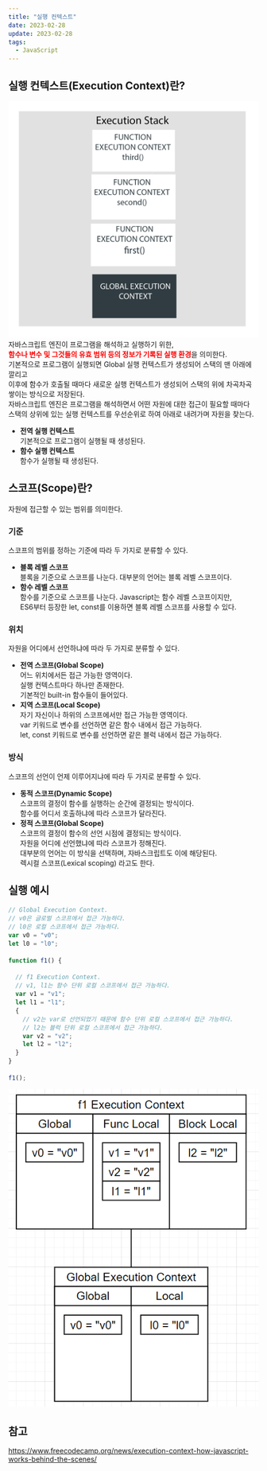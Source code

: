 ```yaml
---
title: "실행 컨텍스트"
date: 2023-02-28
update: 2023-02-28
tags:
  - JavaScript
---
```


## 실행 컨텍스트(Execution Context)란?
![](execution-context.png)
자바스크립트 엔진이 프로그램을 해석하고 실행하기 위한,  
<b style="color:red">함수나 변수 및 그것들의 유효 범위 등의 정보가 기록된 실행 환경</b>을 의미한다.  
기본적으로 프로그램이 실행되면 Global 실행 컨텍스트가 생성되어 스택의 맨 아래에 깔리고  
이후에 함수가 호출될 때마다 새로운 실행 컨텍스트가 생성되어 스택의 위에 차곡차곡 쌓이는 방식으로 저장된다.  
자바스크립트 엔진은 프로그램을 해석하면서 어떤 자원에 대한 접근이 필요할 때마다  
스택의 상위에 있는 실행 컨텍스트를 우선순위로 하여 아래로 내려가며 자원을 찾는다.
- <b>전역 실행 컨텍스트</b>  
기본적으로 프로그램이 실행될 때 생성된다.
- <b>함수 실행 컨텍스트</b>  
함수가 실행될 때 생성된다.

## 스코프(Scope)란?
자원에 접근할 수 있는 범위를 의미한다.

### 기준
스코프의 범위를 정하는 기준에 따라 두 가지로 분류할 수 있다.
- <b>블록 레벨 스코프</b>  
블록을 기준으로 스코프를 나눈다.
대부분의 언어는 블록 레벨 스코프이다.  
- <b>함수 레벨 스코프</b>  
함수를 기준으로 스코프를 나눈다.
Javascript는 함수 레벨 스코프이지만,  
ES6부터 등장한 let, const를 이용하면 블록 레벨 스코프를 사용할 수 있다.  

### 위치
자원을 어디에서 선언하냐에 따라 두 가지로 분류할 수 있다.
- <b>전역 스코프(Global Scope)</b>  
어느 위치에서든 접근 가능한 영역이다.  
실행 컨텍스트마다 하나만 존재한다.  
기본적인 built-in 함수들이 들어있다.  
- <b>지역 스코프(Local Scope)</b>  
자기 자신이나 하위의 스코프에서만 접근 가능한 영역이다.  
var 키워드로 변수를 선언하면 같은 함수 내에서 접근 가능하다.  
let, const 키워드로 변수를 선언하면 같은 블럭 내에서 접근 가능하다.  

### 방식
스코프의 선언이 언제 이루어지냐에 따라 두 가지로 분류할 수 있다.
- <b>동적 스코프(Dynamic Scope)</b>  
스코프의 결정이 함수를 실행하는 순간에 결정되는 방식이다.  
함수를 어디서 호출하냐에 따라 스코프가 달라진다.  
- <b>정적 스코프(Global Scope)</b>  
스코프의 결정이 함수의 선언 시점에 결정되는 방식이다.  
자원을 어디에 선언했냐에 따라 스코프가 정해진다.  
대부분의 언어는 이 방식을 선택하며, 자바스크립트도 이에 해당된다.  
렉시컬 스코프(Lexical scoping) 라고도 한다.  

## 실행 예시
```js
// Global Execution Context.
// v0은 글로벌 스코프에서 접근 가능하다.
// l0은 로컬 스코프에서 접근 가능하다.
var v0 = "v0";
let l0 = "l0";

function f1() {

  // f1 Execution Context.
  // v1, l1는 함수 단위 로컬 스코프에서 접근 가능하다.
  var v1 = "v1";
  let l1 = "l1";
  {
    // v2는 var로 선언되었기 때문에 함수 단위 로컬 스코프에서 접근 가능하다.
    // l2는 블럭 단위 로컬 스코프에서 접근 가능하다.
    var v2 = "v2";
    let l2 = "l2";
  }
}

f1();
```
![](scope.png)

## 참고
https://www.freecodecamp.org/news/execution-context-how-javascript-works-behind-the-scenes/
